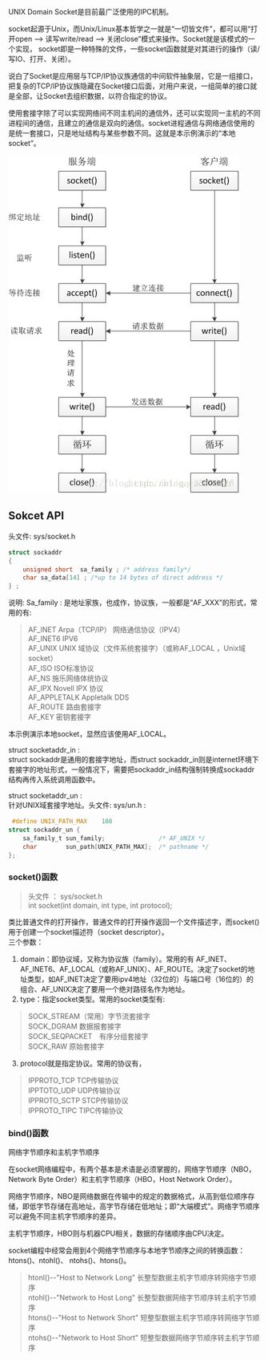 UNIX Domain Socket是目前最广泛使用的IPC机制。

socket起源于Unix，而Unix/Linux基本哲学之一就是“一切皆文件”，都可以用“打开open –> 读写write/read –> 关闭close”模式来操作。Socket就是该模式的一个实现， socket即是一种特殊的文件，一些socket函数就是对其进行的操作（读/写IO、打开、关闭）。

说白了Socket是应用层与TCP/IP协议族通信的中间软件抽象层，它是一组接口，把复杂的TCP/IP协议族隐藏在Socket接口后面，对用户来说，一组简单的接口就是全部，让Socket去组织数据，以符合指定的协议。

使用套接字除了可以实现网络间不同主机间的通信外，还可以实现同一主机的不同进程间的通信，且建立的通信是双向的通信。socket进程通信与网络通信使用的是统一套接口，只是地址结构与某些参数不同。这就是本示例演示的“本地socket”。

![socket流程](_img/20180301101458901.png)

## Sokcet API
头文件: sys/socket.h
```c
struct sockaddr
{
    unsigned short  sa_family ; /* address family*/
    char sa_data[14] ; /*up to 14 bytes of direct address */
} ;
```
说明:
Sa_family : 是地址家族，也成作，协议族，一般都是”AF_XXX”的形式，常用的有:
> AF_INET  Arpa（TCP/IP） 网络通信协议（IPV4）  
> AF_INET6  IPV6  
> AF_UNIX  UNIX 域协议（文件系统套接字）（或称AF_LOCAL   ，Unix域socket）  
> AF_ISO    ISO标准协议  
> AF_NS    施乐网络体统协议  
> AF_IPX  Novell IPX 协议  
> AF_APPLETALK   Appletalk DDS  
> AF_ROUTE 路由套接字  
> AF_KEY 密钥套接字  
 
本示例演示本地socket，显然应该使用AF_LOCAL。

struct socketaddr_in :  
struct sockaddr是通用的套接字地址，而struct sockaddr_in则是internet环境下套接字的地址形式，一般情况下，需要把sockaddr_in结构强制转换成sockaddr结构再传入系统调用函数中。  

struct socketaddr_un :   
针对UNIX域套接字地址。头文件: sys/un.h :
```c
 #define UNIX_PATH_MAX    108
struct sockaddr_un { 
    sa_family_t sun_family;               /* AF_UNIX */ 
    char        sun_path[UNIX_PATH_MAX];  /* pathname */ 
};
```

### socket()函数
> 头文件 ： sys/socket.h  
> int socket(int domain, int type, int protocol);

类比普通文件的打开操作，普通文件的打开操作返回一个文件描述字，而socket()用于创建一个socket描述符（socket descriptor）。  
三个参数：  
1. domain：即协议域，又称为协议族（family）。常用的有 AF_INET、AF_INET6、AF_LOCAL（或称AF_UNIX）、AF_ROUTE。决定了socket的地址类型，如AF_INET决定了要用ipv4地址（32位的）与端口号（16位的）的组合、AF_UNIX决定了要用一个绝对路径名作为地址。
2. type：指定socket类型。常用的socket类型有:
> SOCK_STREAM（常用）字节流套接字  
> SOCK_DGRAM 数据报套接字  
> SOCK_SEQPACKET　有序分组套接字  
> SOCK_RAW 原始套接字  
3. protocol就是指定协议。常用的协议有，
> IPPROTO_TCP  TCP传输协议  
> IPPTOTO_UDP  UDP传输协议  
> IPPROTO_SCTP  STCP传输协议  
> IPPROTO_TIPC  TIPC传输协议  

### bind()函数



网络字节顺序和主机字节顺序

在socket网络编程中，有两个基本是术语是必须掌握的，网络字节顺序（NBO，Network Byte Order）和主机字节顺序（HBO，Host Network Order）。

网络字节顺序，NBO是网络数据在传输中的规定的数据格式，从高到低位顺序存储，即低字节存储在高地址，高字节存储在低地址；即“大端模式”。网络字节顺序可以避免不同主机字节顺序的差异。

主机字节顺序，HBO则与机器CPU相关，数据的存储顺序由CPU决定。

socket编程中经常会用到4个网络字节顺序与本地字节顺序之间的转换函数：htons()、ntohl()、 ntohs()、htons()。
> htonl()--"Host to Network Long"	长整型数据主机字节顺序转网络字节顺序  
> ntohl()--"Network to Host Long"	长整型数据网络字节顺序转主机字节顺序  
> htons()--"Host to Network Short"  	短整型数据主机字节顺序转网络字节顺序  
> ntohs()--"Network to Host Short"  	短整型数据网络字节顺序转主机字节顺序  

